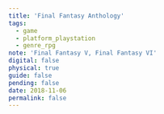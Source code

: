 ```yaml
---
title: 'Final Fantasy Anthology'
tags:
  - game
  - platform_playstation
  - genre_rpg
note: 'Final Fantasy V, Final Fantasy VI'
digital: false
physical: true
guide: false
pending: false
date: 2018-11-06
permalink: false
---
```

